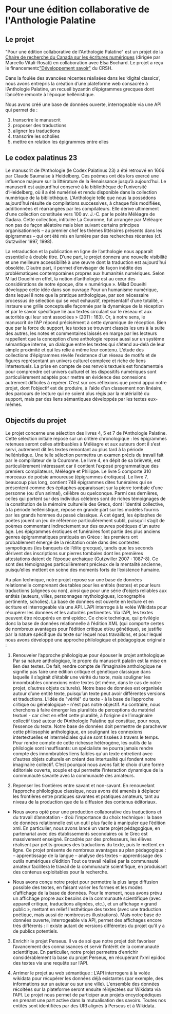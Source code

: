 # Pour une édition collaborative de l'Anthologie Palatine

## Le projet
"Pour une édition collaborative de l'Anthologie Palatine" est un projet de la [Chaire de recherche du Canada sur les écritures numériques](http://ecrituresnumeriques.ca) (dirigée par Marcello Vitali-Rosati) en collaboration avec Elsa Bochard. Le projet a reçu le financementc["Développement savoir"](http://www.sshrc-crsh.gc.ca/funding-financement/programs-programmes/insight_development_grants-subventions_de_developpement_savoir-fra.aspx) du CRSH.

Dans la foulée des avancées récentes réalisées dans les ‘digital classics’, nous avons entrepris la création d’une plateforme web consacrée à l’Anthologie Palatine, un recueil byzantin d’épigrammes grecques dont l’ancêtre remonte à l’époque hellénistique.

Nous avons créé une base de données ouverte, interrogeable via une API qui permet de :

1.	transcrire le manuscrit
2.	proposer des traductions
3.	aligner les traductions
4.	transcrire les scholies
5.	mettre en relation les épigrammes entre elles

## Le codex palatinus 23

Le manuscrit de l’Anthologie (le Codex Palatinus 23) a été retrouvé en 1606 par Claude Saumaise à Heidelberg. Ces poèmes ont dès lors exercé une influence majeure sur la littérature de la Renaissance jusqu’à aujourd’hui. Le manuscrit est aujourd’hui conservé à la bibliothèque de l’université d’Heidelberg, où il a été numérisé et rendu disponible dans la collection numérique de la bibliothèque. L’Anthologie telle que nous la possédons aujourd’hui résulte de compilations successives, à chaque fois modifiées, additionnées et réarrangées par les compilateurs. Elle dérive ultimement d’une collection constituée vers 100 av. J.-C. par le poète Méléagre de Gadara. Cette collection, intitulée La Couronne, fut arrangée par Méléagre non pas de façon aléatoire mais bien suivant certains principes organisationnels – au premier chef les thèmes littéraires présents dans les épigrammes – qui ont été mis en lumière par des recherches récentes (cf. Gutzwiller 1997, 1998).

La retraduction et la publication en ligne de l’anthologie nous apparaît essentielle à double titre. D’une part, le projet donnera une nouvelle visibilité et une meilleure accessibilité à une œuvre dont la traduction est aujourd’hui obsolète. D’autre part, il permet d’envisager de façon inédite des problématiques contemporaines propres aux humanités numériques. Selon Milad Doueihi en effet, la notion d’anthologie est au cœur des considérations de notre époque, dite « numérique ». Milad Doueihi développe cette idée dans son ouvrage Pour un humanisme numérique, dans lequel il note que la pratique anthologique, par son nécessaire processus de sélection qui se veut exhaustif, représentatif d’une totalité, « instaure une grille conceptuelle façonnée par la dynamique de la réception et par le savoir spécifique lié aux textes circulant sur le réseau et aux autorités qui leur sont associées » (2011 : 163). Or, à notre sens, le manuscrit de l’AP répond précisément à cette dynamique de réception. Bien que par la force du support, les textes se trouvent classés les uns à la suite des autres, les  notes et commentaires laissés en marge par les lecteurs rappellent que la conception d’une anthologie repose aussi sur un système sémantique interne, un dialogue entre les textes qui s’étend au-delà de leur simple proximité et qui les relie à même leur contenu. L’étude des collections d’épigrammes révèle l’existence d’un réseau de motifs et de figures représentant un univers culturel complexe et riche de liens intertextuels. La prise en compte de ces renvois textuels est fondamentale pour comprendre cet univers culturel et les dispositifs numériques sont particulièrement adaptés pour mettre en évidence des connexions autrement difficiles à repérer. C’est sur ces réflexions que prend appui notre projet, dont l’objectif est de produire, à l’aide d’un classement non linéaire, des parcours de lecture qui ne soient plus régis par la matérialité du support, mais par des liens sémantiques développés par les textes eux-mêmes.

## Objectifs du projet

Le projet concerne une sélection des livres 4, 5 et 7 de l’Anthologie Palatine. Cette sélection initiale repose sur un critère chronologique : les épigrammes retenues seront celles attribuables à Méléagre et aux auteurs dont il s’est servi, autrement dit les textes remontant au plus tard à la période hellénistique. Une telle sélection permettra un examen précis du travail fait par le complilateur de la Couronne. Le livre 4, en dépit de sa brièveté, est particulièrement intéressant car il contient l’exposé programmatique des premiers compilateurs, Méléagre et Philippe. Le livre 5 comporte 310 morceaux de poésie amoureuse (épigrammes érotiques). Le livre 7, beaucoup plus long, contient 748 épigrammes dites funéraires qui se présentent comme des épitaphes apparaissant sur la pierre tombale d’une personne (ou d’un animal), célèbre ou quelconque. Parmi ces dernières, celles qui portent sur des individus célèbres sont de riches témoignages de la constitution de la mémoire culturelle des Grecs, dont l’identité collective, à la période hellénistique, repose en grande part sur les modèles fournis par les grands hommes du passé classique. À cet égard, les épitaphes de poètes jouent un jeu de référence particulièrement subtil, puisqu’il s’agit de poèmes commentant indirectement sur des œuvres poétiques d’un autre âge. Les épigrammes érotiques et funéraires font partie des plus anciens genres épigrammatiques pratiqués en Grèce : les premiers ont probablement émergé de la récitation orale dans des contextes sympotiques (les banquets de l’élite grecque), tandis que les seconds dérivent des inscriptions sur pierres tombales dont les premières attestations datent de l’époque archaïque (Gutzwiller 2007 : 1087-8). Ce sont des témoignages particulièrement précieux de la mentalité ancienne, puisqu’elles mettent en scène des moments forts de l’existence humaine.

Au plan technique, notre projet repose sur une base de données relationnelle comprenant des tables pour les entités (textes) et pour leurs traductions (alignées ou non), ainsi que pour une série d’objets reliables aux entités (auteurs, villes, personnages mythologiques, iconographie pertinente, scholies). La base de données est ouverte en lecture et en écriture et interrogeable via une API. L’API interroge à la volée Wikidata pour récupérer les données et les autorités pertinentes. Via l’API, les textes peuvent être récupérés en xml epidoc. Ce choix technique, qui privilégie donc la base de données relationnelle à l’édition XML (qui comporte certes de nombreux avantages pour l’édition critique et/ou génétique), se justifie par la nature spécifique du texte sur lequel nous travaillons, et pour lequel nous avons développé une approche philologique et pédagogique originale :

1. Renouveler l’approche philologique pour épouser le projet anthologique
Par sa nature anthologique, le propre du manuscrit palatin est la mise en lien des textes. De fait, rendre compte de l'imaginaire anthologique ne signifie pas faire une édition critique et génétique classique dans laquelle il s’agirait d’établir une vérité du texte, mais souligner les innombrables connexions entre textes (et même, dans le cas de notre projet, d’autres objets culturels). Notre base de données est organisée autour d’une entité texte, puisqu’un texte peut avoir différentes versions et traductions. L’idée de "vérité" du texte - à la base de l’approche critique ou généalogique - n'est pas notre objectif. Au contraire, nous cherchons à faire émerger les pluralités de perceptions du matériel textuel - car c’est en effet cette pluralité, à l’origine de l’imaginaire collectif tissé autour de l’Anthologie Palatine qui constitue, pour nous, l’essence du texte. Notre base de données doit permettre de parachever cette philosophie anthologique, en soulignant les connexions intertextuelles et intermédiales qui se sont tissées à travers le temps. Pour rendre compte de cette richesse hétérogène, les outils de la philologie sont insuffisants: un spécialiste ne pourra jamais rendre compte des innombrables liens faibles qu'un texte entretient avec d'autres objets culturels en créant des intertualité qui fondent notre imaginaire collectif. C’est pourquoi nous avons fait le choix d’une forme éditoriale ouverte, souple et qui permette l'interaction dynamique de la communauté savante avec la communauté des amateurs.

2. Repenser les frontières entre savant et non-savant. En renouvelant l’approche philologique classique, nous avons été amenés à déplacer les frontières entre pratiques savantes et pratiques amateurs, tant au niveau de la production que de la diffusion des contenus éditoriaux.
  * Nous avons opté pour une production collaborative des traductions et du travail d’annotation - d’où l'importance du choix technique : la base de données relationnelle est un outil plus facile à manipuler que l’édition xml. En particulier, nous avons lancé un vaste projet pédagogique, en partenariat avec des établissements secondaires où le Grec est massivement enseigné. Encadrés par des professeurs, les élèves réalisent par petits groupes des traductions du texte, puis le mettent en ligne. Ce projet présente de nombreux avantages au plan pédagogique :
   – apprentissage de la langue
   – analyse des textes
   – apprentissage des outils numériques d’édition
Tout ce travail réalisé par la communauté amateur facilitera le travail de la communauté scientifique, en produisant des contenus exploitables pour la recherche.

  * Nous avons conçu notre projet pour permettre la plus large diffusion possible des textes, en faisant varier les formes et les modes d’affichage de la base de données. Pour le moment, nous avons prévu un affichage propre aux besoins de la communauté scientifique (avec appareil critique, traductions alignées, etc.), et un affichage « grand public », mettant en relief l'esthétique des textes (avec une traduction poétique, mais aussi de nombreuses illustrations). Mais notre base de données ouverte, interrogeable via API, permet des affichages encore très différents : il existe autant de versions différentes du projet qu'il y a de publics potentiels.

3. Enrichir le projet Perseus. Il va de soi que notre projet doit favoriser l’avancement des connaissances et servir l’intérêt de la communauté scientifique. En particulier, notre projet permettra d’enrichir considérablement la base du projet Perseus, en récupérant l'xml epidoc des textes via une requête sur l’API.

4. Arrimer le projet au web sémantique : L’API interrogera à la volée wikidata pour récupérer les données déjà existantes (par exemple, des informations sur un auteur ou sur une ville). L'ensemble des données récoltées sur la plateforme seront ensuite réinjectées sur Wikidata via l’API. Le projet nous permet de participer aux projets encyclopédiques en prenant une part active dans la mutualisation des savoirs. Toutes nos entités sont identifiées par des URI alignés à Perseus et à Wikidata.

